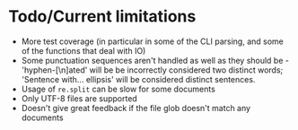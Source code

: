 # Todo/Current limitations

* More test coverage (in particular in some of the CLI parsing, and some of the functions that deal with IO)
* Some punctuation sequences aren't handled as well as they should be - 'hyphen-[\n]ated' will be be incorrectly 
  considered two distinct words; 'Sentence with... ellipsis' will be considered distinct sentences.
* Usage of `re.split` can be slow for some documents
* Only UTF-8 files are supported
* Doesn't give great feedback if the file glob doesn't match any documents